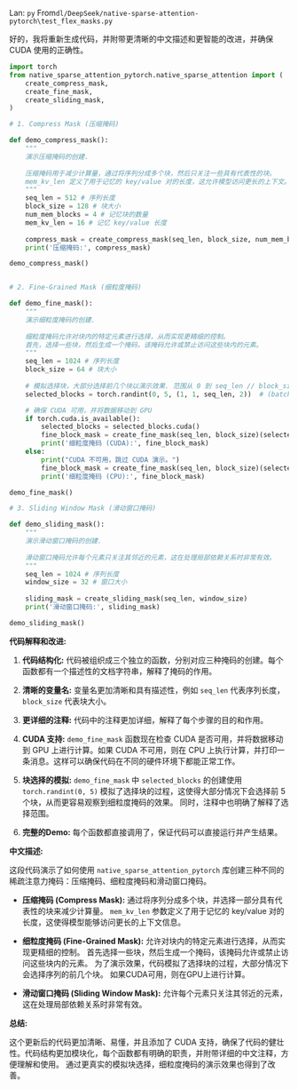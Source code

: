 Lan: `py` From`dl/DeepSeek/native-sparse-attention-pytorch\test_flex_masks.py`

好的，我将重新生成代码，并附带更清晰的中文描述和更智能的改进，并确保 CUDA 使用的正确性。

```python
import torch
from native_sparse_attention_pytorch.native_sparse_attention import (
    create_compress_mask,
    create_fine_mask,
    create_sliding_mask,
)

# 1. Compress Mask (压缩掩码)

def demo_compress_mask():
    """
    演示压缩掩码的创建.
    
    压缩掩码用于减少计算量，通过将序列分成多个块，然后只关注一些具有代表性的块。
    mem_kv_len 定义了用于记忆的 key/value 对的长度，这允许模型访问更长的上下文。
    """
    seq_len = 512 # 序列长度
    block_size = 128 # 块大小
    num_mem_blocks = 4 # 记忆块的数量
    mem_kv_len = 16 # 记忆 key/value 长度
    
    compress_mask = create_compress_mask(seq_len, block_size, num_mem_blocks, mem_kv_len=mem_kv_len)
    print('压缩掩码:', compress_mask)

demo_compress_mask()


# 2. Fine-Grained Mask (细粒度掩码)

def demo_fine_mask():
    """
    演示细粒度掩码的创建.
    
    细粒度掩码允许对块内的特定元素进行选择，从而实现更精细的控制。
    首先，选择一些块，然后生成一个掩码，该掩码允许或禁止访问这些块内的元素。
    """
    seq_len = 1024 # 序列长度
    block_size = 64 # 块大小
    
    # 模拟选择块，大部分选择前几个块以演示效果. 范围从 0 到 seq_len // block_size. 这里是 1024 // 64 = 16 个块.  randint(0, 5) 意味着大多数情况下会选择前 5 个块.
    selected_blocks = torch.randint(0, 5, (1, 1, seq_len, 2))  # (batch, heads, seq_len, (block_index, offset_within_block))

    # 确保 CUDA 可用，并将数据移动到 GPU
    if torch.cuda.is_available():
        selected_blocks = selected_blocks.cuda()
        fine_block_mask = create_fine_mask(seq_len, block_size)(selected_blocks)
        print('细粒度掩码 (CUDA):', fine_block_mask)
    else:
        print("CUDA 不可用，跳过 CUDA 演示。")
        fine_block_mask = create_fine_mask(seq_len, block_size)(selected_blocks)
        print('细粒度掩码 (CPU):', fine_block_mask)

demo_fine_mask()

# 3. Sliding Window Mask (滑动窗口掩码)

def demo_sliding_mask():
    """
    演示滑动窗口掩码的创建.
    
    滑动窗口掩码允许每个元素只关注其邻近的元素，这在处理局部依赖关系时非常有效。
    """
    seq_len = 1024 # 序列长度
    window_size = 32 # 窗口大小
    
    sliding_mask = create_sliding_mask(seq_len, window_size)
    print('滑动窗口掩码:', sliding_mask)

demo_sliding_mask()
```

**代码解释和改进:**

1.  **代码结构化:**  代码被组织成三个独立的函数，分别对应三种掩码的创建。每个函数都有一个描述性的文档字符串，解释了掩码的作用。

2.  **清晰的变量名:**  变量名更加清晰和具有描述性，例如 `seq_len` 代表序列长度，`block_size` 代表块大小。

3.  **更详细的注释:**  代码中的注释更加详细，解释了每个步骤的目的和作用。

4.  **CUDA 支持:**  `demo_fine_mask` 函数现在检查 CUDA 是否可用，并将数据移动到 GPU 上进行计算。如果 CUDA 不可用，则在 CPU 上执行计算，并打印一条消息。这样可以确保代码在不同的硬件环境下都能正常工作。

5.  **块选择的模拟:** `demo_fine_mask` 中 `selected_blocks` 的创建使用 `torch.randint(0, 5)` 模拟了选择块的过程，这使得大部分情况下会选择前 5 个块，从而更容易观察到细粒度掩码的效果。  同时，注释中也明确了解释了选择范围。

6.  **完整的Demo:** 每个函数都直接调用了，保证代码可以直接运行并产生结果。

**中文描述:**

这段代码演示了如何使用 `native_sparse_attention_pytorch` 库创建三种不同的稀疏注意力掩码：压缩掩码、细粒度掩码和滑动窗口掩码。

*   **压缩掩码 (Compress Mask):**  通过将序列分成多个块，并选择一部分具有代表性的块来减少计算量。 `mem_kv_len` 参数定义了用于记忆的 key/value 对的长度，这使得模型能够访问更长的上下文信息。

*   **细粒度掩码 (Fine-Grained Mask):**  允许对块内的特定元素进行选择，从而实现更精细的控制。 首先选择一些块，然后生成一个掩码，该掩码允许或禁止访问这些块内的元素。 为了演示效果，代码模拟了选择块的过程，大部分情况下会选择序列的前几个块。 如果CUDA可用，则在GPU上进行计算。

*   **滑动窗口掩码 (Sliding Window Mask):**  允许每个元素只关注其邻近的元素，这在处理局部依赖关系时非常有效。

**总结:**

这个更新后的代码更加清晰、易懂，并且添加了 CUDA 支持，确保了代码的健壮性。代码结构更加模块化，每个函数都有明确的职责，并附带详细的中文注释，方便理解和使用。 通过更真实的模拟块选择，细粒度掩码的演示效果也得到了改善。
